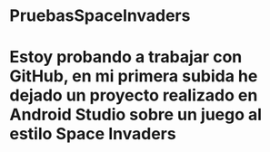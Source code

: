 # PruebasSpaceInvaders

# Estoy probando a trabajar con GitHub, en mi primera subida he dejado un proyecto realizado en Android Studio sobre un juego al estilo Space Invaders
